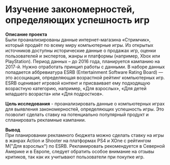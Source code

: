 # Изучение закономерностей, определяющих успешность игр

**Описание проекта**  
Были проанализированы данные интернет-магазина «Стримчик», который продаёт по всему миру компьютерные игры. Из открытых источников доступны исторические данные о продажах игр, оценки пользователей и экспертов, жанры и платформы (например, Xbox или PlayStation).
Период данных – до 2016 года, планируется кампанию на 2017-й. Нужно отработать принцип работы с данными.
В наборе данных попадается аббревиатура ESRB (Entertainment Software Rating Board) — это ассоциация, определяющая возрастной рейтинг компьютерных игр. ESRB оценивает игровой контент и присваивает ему подходящую возрастную категорию, например, «Для взрослых», «Для детей младшего возраста» или «Для подростков».

**Цель исследования** - проанализировать данные о компьютерных играх для выявления закономерностей, определяющих успешность игры. Это позволит сделать ставку на потенциально популярный продукт и спланировать рекламные кампании.

**Вывод**  
При планировании рекламного бюджета можно сделать ставку на игры в жанрах Action и Shooter на платформах PS4 и XOne с рейтингом M("Для взрослых") по ESRB. Рекламировать рекомендуется в Северной Америке и в Европе, следует обратить особое внимание на отзывы критиков, так как их учитывают пользователи при покупке игр.
